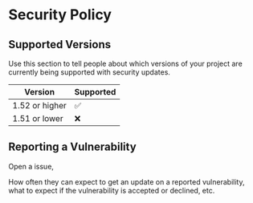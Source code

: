 # Security Policy

## Supported Versions

Use this section to tell people about which versions of your project are
currently being supported with security updates.

| Version | Supported          |
| ------- | ------------------ |
| 1.52 or higher   | :white_check_mark: |
| 1.51 or lower | :x: |
## Reporting a Vulnerability

Open a issue,

How often they can expect to get an update on a
reported vulnerability, what to expect if the vulnerability is accepted or
declined, etc.
